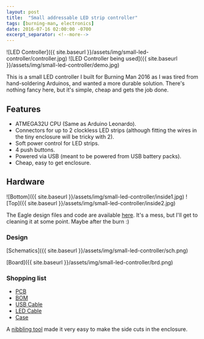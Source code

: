 ```yaml
---
layout: post
title:  "Small addressable LED strip controller"
tags: [burning-man, electronics]
date: 2016-07-16 02:00:00 -0700
excerpt_separator: <!--more-->
---
```


![LED Controller]({{ site.baseurl }}/assets/img/small-led-controller/controller.jpg)
![LED Controller being used]({{ site.baseurl }}/assets/img/small-led-controller/demo.jpg)

This is a small LED controller I built for Burning Man 2016 as I was tired from hand-soldering Arduinos, and wanted a more durable solution. There's nothing fancy here, but it's simple, cheap and gets the job done.

<!--more-->

## Features

- ATMEGA32U CPU (Same as Arduino Leonardo).
- Connectors for up to 2 clockless LED strips (although fitting the wires in the tiny enclosure will be tricky with 2).
- Soft power control for LED strips.
- 4 push buttons.
- Powered via USB (meant to be powered from USB battery packs).
- Cheap, easy to get enclosure.


## Hardware


![Bottom]({{ site.baseurl }}/assets/img/small-led-controller/inside1.jpg)
![Top]({{ site.baseurl }}/assets/img/small-led-controller/inside2.jpg)

The Eagle design files and code are available [here](https://github.com/eranrund/eagle/tree/master/led-keychain). It's a mess, but I'll get to cleaning it at some point. Maybe after the burn :)

### Design
[Schematics]({{ site.baseurl }}/assets/img/small-led-controller/sch.png)

[Board]({{ site.baseurl }}/assets/img/small-led-controller/brd.png)

### Shopping list
 * [PCB](https://oshpark.com/shared_projects/zXOWZoeE)
 * [BOM](http://www.mouser.com/ProjectManager/ProjectDetail.aspx?AccessID=8ce4c18cea)
 * [USB Cable](http://www.frontx.com/cpx505.html)
 * [LED Cable](http://www.aliexpress.com/item/50pairs-Lot-2pin-40cm-Wire-Line-led-connector-Cable-female-male-2X-0-5-mm2-for/1772228025.html?ws_ab_test=searchweb201556_0,searchweb201602_3_10057_10056_10037_10055_10049_10017_405_404_407_10058_10032_10040,searchweb201603_4&btsid=9a3ca38e-774f-4e2a-87e5-60a59cc6af78)
 * [Case](http://www.polycase.com/fb-45-series)

A [nibbling tool](https://www.amazon.com/s/ref=nb_sb_noss?url=search-alias%3Daps&field-keywords=nibbling+tool) made it very easy to make the side cuts in the enclosure.
